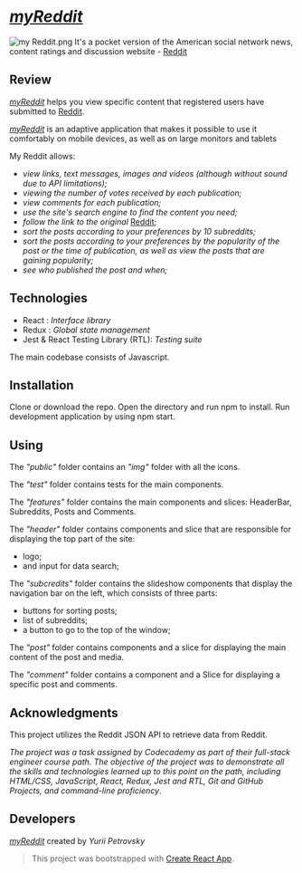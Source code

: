 
# [_myReddit_](https://lucent-piroshki-874535.netlify.app/)
![my Reddit.png](..%2F..%2F..%2Fmy%20Reddit.png) 
It's a pocket version of the American social network news, content ratings and discussion website - [Reddit](https://www.reddit.com/)

## Review

[_myReddit_](https://lucent-piroshki-874535.netlify.app/) helps you view specific content that registered users have submitted to [Reddit](https://www.reddit.com/).

[_myReddit_](https://lucent-piroshki-874535.netlify.app/) is an adaptive application that makes it possible to use it comfortably on mobile devices, as well as on large monitors and tablets

My Reddit allows:
- *view links, text messages, images and videos (although without sound due to API limitations);*
- *viewing the number of votes received by each publication;*
- *view comments for each publication;*
- *use the site's search engine to find the content you need;*
- *follow the link to the original* [Reddit](https://www.reddit.com/);
- *sort the posts according to your preferences by 10 subreddits;*
- *sort the posts according to your preferences by  the popularity of the post or the time of publication, as well as 
  view the posts that are gaining popularity;*
- *see who published the post and when;*

## Technologies

 - React : *Interface library*
 - Redux : *Global state management*
 - Jest & React Testing Library (RTL): *Testing suite*

The main codebase consists of Javascript.

## Installation

Clone or download the repo.
Open the directory and run npm to install.
Run development application by using npm start.

## Using

The *"public"* folder contains an *"img"* folder with all the icons.

The *"test"* folder contains tests for the main components.

The *"features"* folder contains the main components and slices: HeaderBar, Subreddits, Posts and Comments.

The *"header"* folder contains components and slice that are responsible for displaying the top part of the site:
- logo;
- and input for data search;

The *"subcredits"* folder contains the slideshow components that display the navigation bar on the left, which consists of 
three parts:
- buttons for sorting posts;
- list of subreddits;
- a button to go to the top of the window;

The *"post"* folder contains components and a slice for displaying the main content of the post and media.

The *"comment"* folder contains a component and a Slice for displaying a specific post and comments.

## Acknowledgments

This project utilizes the Reddit JSON API to retrieve data from Reddit.

*The project was a task assigned by Codecademy as part of their full-stack engineer course path. The objective of 
the project was to demonstrate all the skills and technologies learned up to this point on the path, including 
HTML/CSS, JavaScript, React, Redux, Jest and RTL, Git and GitHub Projects, and command-line proficiency*.

## Developers
[_myReddit_](https://lucent-piroshki-874535.netlify.app/)  created by *Yurii Petrovsky*
> This project was bootstrapped with [Create React App](https://github.com/facebook/create-react-app).

